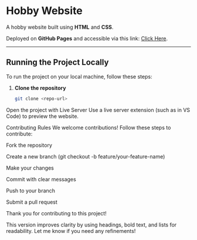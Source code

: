 # Hobby Website

A hobby website built using **HTML** and **CSS**.

Deployed on **GitHub Pages** and accessible via this link: [Click Here](https://example.com).

---

## Running the Project Locally

To run the project on your local machine, follow these steps:

1. **Clone the repository**  
   ```bash
   git clone <repo-url>
Open the project with Live Server Use a live server extension (such as in VS Code) to preview the website.

Contributing Rules
We welcome contributions! Follow these steps to contribute:

Fork the repository

Create a new branch (git checkout -b feature/your-feature-name)

Make your changes

Commit with clear messages

Push to your branch

Submit a pull request

Thank you for contributing to this project!


This version improves clarity by using headings, bold text, and lists for readability. Let me know if you need any refinements!

